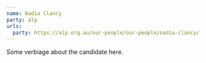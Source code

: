 ```yaml
---
name: Nadia Clancy
party: alp
urls:
  party: https://alp.org.au/our-people/our-people/nadia-clancy/
---
```

Some verbiage about the candidate here.

